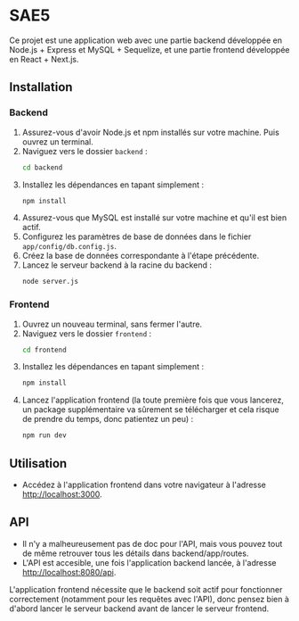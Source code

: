 # SAE5

Ce projet est une application web avec une partie backend développée en Node.js + Express et MySQL + Sequelize, et une partie frontend développée en React + Next.js.

## Installation

### Backend

1. Assurez-vous d'avoir Node.js et npm installés sur votre machine. Puis ouvrez un terminal.
2. Naviguez vers le dossier `backend` :
    ```bash
    cd backend
    ```
3. Installez les dépendances en tapant simplement :
    ```bash
    npm install
    ```
4. Assurez-vous que MySQL est installé sur votre machine et qu'il est bien actif.
5. Configurez les paramètres de base de données dans le fichier `app/config/db.config.js`.
6. Créez la base de données correspondante à l'étape précédente.
7. Lancez le serveur backend à la racine du backend :
    ```bash
    node server.js
    ```

### Frontend

1. Ouvrez un nouveau terminal, sans fermer l'autre.
2. Naviguez vers le dossier `frontend` :
    ```bash
    cd frontend
    ```
2. Installez les dépendances en tapant simplement :
    ```bash
    npm install
    ```
3. Lancez l'application frontend (la toute première fois que vous lancerez, un package supplémentaire va sûrement se télécharger et cela risque de prendre du temps, donc patientez un peu) :
    ```bash
    npm run dev
    ```

## Utilisation

- Accédez à l'application frontend dans votre navigateur à l'adresse [http://localhost:3000](http://localhost:3000).

## API

- Il n'y a malheureusement pas de doc pour l'API, mais vous pouvez tout de même retrouver tous les détails dans backend/app/routes.
- L'API est accesible, une fois l'application backend lancée, à l'adresse [http://localhost:8080/api](http://localhost:8080/api).

L'application frontend nécessite que le backend soit actif pour fonctionner correctement (notamment pour les requêtes avec l'API), donc pensez bien à d'abord lancer le serveur backend avant de lancer le serveur frontend.

